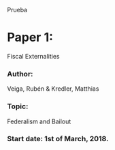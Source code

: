 Prueba
# Paper 1:
 Fiscal Externalities
### Author:
 Veiga, Rubén & Kredler, Matthias
### Topic:
 Federalism and Bailout
### Start date: 1st of March, 2018.